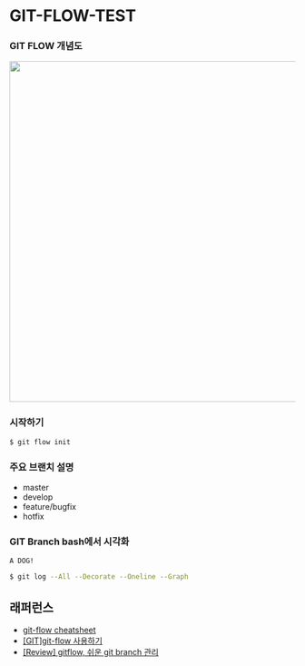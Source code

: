 # GIT-FLOW-TEST

### GIT FLOW 개념도

<img height="600" src="https://jeffkreeftmeijer.com/git-flow/git-flow.png">

### 시작하기
```bash
$ git flow init
```

### 주요 브랜치 설명
 - master
 - develop
 - feature/bugfix
 - hotfix

### GIT Branch bash에서 시각화
`A DOG!`
```bash
$ git log --All --Decorate --Oneline --Graph
```

## 래퍼런스
 - [git-flow cheatsheet](http://danielkummer.github.io/git-flow-cheatsheet/index.ko_KR.html)
 - [[GIT]git-flow 사용하기](https://uroa.tistory.com/106)
 - [[Review] gitflow, 쉬운 git branch 관리](http://huns.me/development/1131)